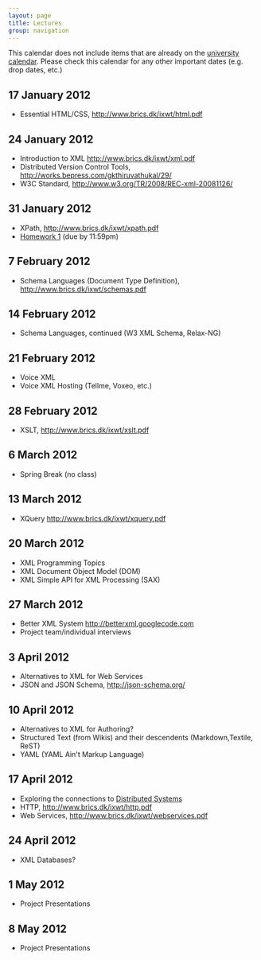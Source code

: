 ```yaml
---
layout: page
title: Lectures
group: navigation
---
```


This calendar does not include items that are already on the
[university calendar](http://www.luc.edu/academics/schedules/spring/academic_calendar.shtml).
Please check this calendar for any other important dates (e.g. drop
dates, etc.)

## 17 January 2012

- Essential HTML/CSS, <http://www.brics.dk/ixwt/html.pdf>

## 24 January 2012

- Introduction to XML <http://www.brics.dk/ixwt/xml.pdf>
- Distributed Version Control Tools, <http://works.bepress.com/gkthiruvathukal/29/>
- W3C Standard, <http://www.w3.org/TR/2008/REC-xml-20081126/>

## 31 January 2012

- XPath, <http://www.brics.dk/ixwt/xpath.pdf>
- [Homework 1](/spring2012/homework/homework1.html) (due by 11:59pm)

## 7 February 2012

- Schema Languages (Document Type Definition), <http://www.brics.dk/ixwt/schemas.pdf>
  
## 14 February 2012

- Schema Languages, continued (W3 XML Schema, Relax-NG)

## 21 February 2012

- Voice XML
- Voice XML Hosting (Tellme, Voxeo, etc.)

## 28 February 2012

- XSLT, <http://www.brics.dk/ixwt/xslt.pdf>

## 6 March 2012

- Spring Break (no class)

## 13 March 2012

- XQuery <http://www.brics.dk/ixwt/xquery.pdf>

## 20 March 2012

- XML Programming Topics
- XML Document Object Model (DOM)
- XML Simple API for XML Processing (SAX)

## 27 March 2012

- Better XML System <http://betterxml.googlecode.com>
- Project team/individual interviews

## 3 April 2012

- Alternatives to XML for Web Services
- JSON and JSON Schema, <http://json-schema.org/>

## 10 April 2012

- Alternatives to XML for Authoring?
- Structured Text (from Wikis) and their descendents (Markdown,Textile, ReST)
- YAML (YAML Ain't Markup Language)

## 17 April 2012

- Exploring the connections to [Distributed Systems](http://distributed.etl.luc.edu)
- HTTP, http://www.brics.dk/ixwt/http.pdf
- Web Services, http://www.brics.dk/ixwt/webservices.pdf
## 24 April 2012

- XML Databases?

## 1 May 2012

- Project Presentations

## 8 May 2012

- Project Presentations
